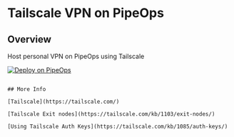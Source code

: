 # Tailscale VPN on PipeOps

## Overview

Host personal VPN on PipeOps using Tailscale

[![Deploy on PipeOps](https://pub-a1fbf367a4cd458487cfa3f29154ac93.r2.dev/Default.png)](https://railway.app/template/0ELOuE?referralCode=IQhE0B)

 ```

## More Info

[Tailscale](https://tailscale.com/)

[Tailscale Exit nodes](https://tailscale.com/kb/1103/exit-nodes/)

[Using Tailscale Auth Keys](https://tailscale.com/kb/1085/auth-keys/)
